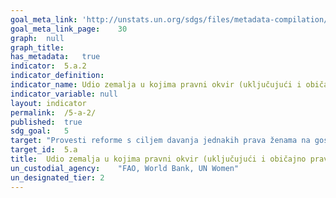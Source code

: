 ```yaml
---	
goal_meta_link:	'http://unstats.un.org/sdgs/files/metadata-compilation/Metadata-Goal-5.pdf'
goal_meta_link_page:	30
graph:	null
graph_title:	
has_metadata:	true
indicator:	5.a.2
indicator_definition:	
indicator_name:	Udio zemalja u kojima pravni okvir (uključujući i običajno pravo) jamči ženama jednaka prava na vlasništvo nad zemljištem i/ili kontrolu nad zemljištem
indicator_variable:	null
layout:	indicator
permalink:	/5-a-2/
published:	true
sdg_goal:	5
target:	"Provesti reforme s ciljem davanja jednakih prava ženama na gospodarske resurse, kao i na pristup vlasništvu i kontroli nad zemljom i ostalim oblicima vlasništva, financijskim uslugama, nasljedstvu i prirodnim resursima, u skladu s nacionalnim zakonima"
target_id:	5.a
title:	Udio zemalja u kojima pravni okvir (uključujući i običajno pravo) jamči ženama jednaka prava na vlasništvo nad zemljištem i/ili kontrolu nad zemljištem
un_custodial_agency:	"FAO, World Bank, UN Women"
un_designated_tier:	2
---	
```

